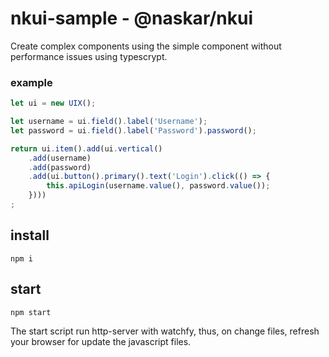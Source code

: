 # nkui-sample - @naskar/nkui

Create complex components using the simple component without performance issues using typescrypt.

### example

```typescript
let ui = new UIX();

let username = ui.field().label('Username');
let password = ui.field().label('Password').password();

return ui.item().add(ui.vertical()
    .add(username)
    .add(password)
    .add(ui.button().primary().text('Login').click(() => {
        this.apiLogin(username.value(), password.value());
    })))
;
```

## install

```
npm i
```

## start
```
npm start
```

The start script run http-server with watchfy, thus, on change files, refresh your browser for update the javascript files.


